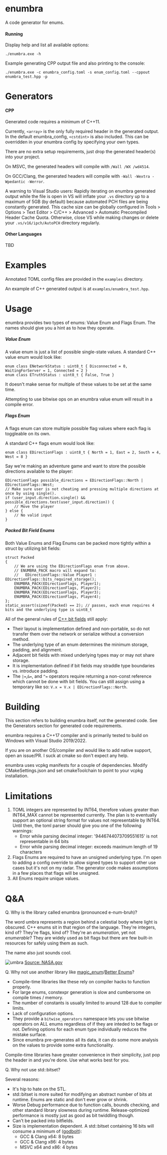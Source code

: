 # enumbra
A code generator for enums.

#### Running
Display help and list all available options:

`./enumbra.exe -h`

Example generating CPP output file and also printing to the console:

`./enumbra.exe -c enumbra_config.toml -s enum_config.toml --cppout enumbra_test.hpp -p`

# Generators

#### CPP
Generated code requires a minimum of C++11. 

Currently, `<array>` is the only fully required header in the generated output.
In the default enumbra_config, `<cstdint>` is also included.
This can be overridden in your enumbra config by specifying your own types.

There are no extra setup requirements, just drop the generated header(s) into your project.

On MSVC, the generated headers will compile with `/Wall /WX /wd4514`.

On GCC/Clang, the generated headers will compile with `-Wall -Wextra -Wpedantic -Werror`.

A warning to Visual Studio users: Rapidly iterating on enumbra generated output while the file is open in VS will inflate your `.vs` directory up to a maximum of 5GB (by default) because automated PCH files are being constantly generated. 
This cache size can be globally configured in Tools > Options > Text Editor > C/C++ > Advanced > Automatic Precompiled Header Cache Quota.
Otherwise, close VS while making changes or delete your `.vs/v16/ipch/AutoPCH` directory regularly.

#### Other Languages
TBD

# Examples
Annotated TOML config files are provided in the `examples` directory.

An example of C++ generated output is at `examples/enumbra_test.hpp`.

# Usage
enumbra provides two types of enums: Value Enum and Flags Enum. The names should give you a hint as to how they operate.

##### Value Enum
A value enum is just a list of possible single-state values.
A standard C++ value enum would look like: 

```
enum class ENetworkStatus : uint8_t { Disconnected = 0, WaitingForServer = 1, Connected = 2 }
enum class ETruthStatus : uint8_t { False, True }
```

It doesn't make sense for multiple of these values to be set at the same time.

Attempting to use bitwise ops on an enumbra value enum will result in a compile error.

##### Flags Enum
A flags enum can store multiple possible flag values where each flag is toggleable on its own. 

A standard C++ flags enum would look like: 

```
enum class EDirectionFlags : uint8_t { North = 1, East = 2, South = 4, West = 8 }
```

Say we're making an adventure game and want to store the possible directions available to the player:
```
EDirectionFlags possible_directions = EDirectionFlags::North | EDirectionFlags::West;
// Make sure user is not cheating and pressing multiple directions at once by using single().
if (user_input.direction.single() && possible_directions.test(user_input.direction)) {
    // Move the player
} else {
    // No valid input
}
```

##### Packed Bit Field Enums
Both Value Enums and Flag Enums can be packed more tightly within a struct by utilizing bit fields:

```
struct Packed
{
    // We are using the EDirectionFlags enum from above.
    // ENUMBRA_PACK macro will expand to:
    //   EDirectionFlags::Value Player1 : EDirectionFlags::bits_required_storage();
    ENUMBRA_PACK(EDirectionFlags, Player1);
    ENUMBRA_PACK(EDirectionFlags, Player2);
    ENUMBRA_PACK(EDirectionFlags, Player3);
    ENUMBRA_PACK(EDirectionFlags, Player4);
};
static_assert(sizeof(Packed) == 2); // passes, each enum requires 4 bits and the underlying type is uint8_t
```

All of the general rules of [C++ bit fields](https://en.cppreference.com/w/cpp/language/bit_field) still apply:
* Their layout is implementation defined and non-portable, so do not transfer them over the network or serialize without a conversion method.
* The underlying type of an enum determines the minimum storage, padding, and alignment.
* Adjacent bit fields with mixed underlying types may or may not share storage.
* It is implementation defined if bit fields may straddle type boundaries vs. introduce padding.
* The `|=`,`&=`, and `^=` operators require returning a non-const reference which cannot be done with bit fields. You can still assign using a temporary like so: `V.x = V.x | EDirectionFlags::North`.

# Building
This section refers to building enumbra itself, not the generated code. See the Generators section for generated code requirements.

enumbra requires a C++17 compiler and is primarily tested to build on Windows with Visual Studio 2019/2022. 

If you are on another OS/compiler and would like to add native support, open an issue/PR. I suck at cmake so don't expect any help.

enumbra uses vcpkg manifests for a couple of dependencies. Modify CMakeSettings.json and set cmakeToolchain to point to your vcpkg installation.

# Limitations
1. TOML integers are represented by INT64, therefore values greater than INT64_MAX cannot be represented currently. The plan is to eventually support an optional string format for values not representable by INT64. Until then, the toml parser should give you one of the following warnings:
	* Error while parsing decimal integer: '9446744073709551615' is not representable in 64 bits
	* Error while parsing decimal integer: exceeds maximum length of 19 characters
2. Flags Enums are required to have an unsigned underlying type. I'm open to adding a config override to allow signed types to support other use cases but it's not on my radar. The generator code makes assumptions in a few places that flags will be unsigned.
3. All Enums require unique values.

# Q&A
Q. Why is the library called enumbra (pronounced e-num-bruh)?

The word umbra represents a region behind a celestial body where light is obscured.
C++ enums sit in that region of the language. They're integers, kind of? 
They're flags, kind of? They're an *enumeration*, yet not *enumerable*? 
They are widely used as bit flags but there are few built-in resources for safely using them as such.

The name also just sounds cool.

![umbra](https://www.nasa.gov/sites/default/files/umbra-penumbra.jpg)
[Source: NASA.gov](https://www.nasa.gov/audience/forstudents/k-4/stories/umbra-and-penumbra)

Q. Why not use another library like [magic_enum](https://github.com/Neargye/magic_enum)/[Better Enums](http://aantron.github.io/better-enums/index.html)?

* Compile-time libraries like these rely on compiler hacks to function properly. 
* For large enums, constexpr generation is slow and cumbersome on compile times / memory.
* The number of constants is usually limited to around 128 due to compiler limits.
* Lack of configuration options.
* They provide a `bitwise_operators` namespace lets you use bitwise operators on ALL enums regardless of if they are inteded to be flags or not.
Defining options for each enum type individually reduces the mistake surface.
* Since enumbra pre-generates all its data, it can do some more analysis on the values to provide some extra functionality.

Compile-time libraries have greater convenience in their simplicity, just pop the header in and you're done. Use what works best for you.

Q. Why not use std::bitset?

Several reasons:
* It's hip to hate on the STL.
* std::bitset is more suited for modifying an abstract number of bits at runtime. Enums are static and don't ever grow or shrink.
* Worse Debug performance due to function calls, bounds checking, and other standard library slowness during runtime. Release-optimized performance is mostly just as good as bit twiddling though.
* Can't be packed into bitfields.
* Size is implementation dependent. A std::bitset containing 16 bits will consume a minimum of ([godbolt](https://godbolt.org/z/v3vxe9oYf)):
    * GCC & Clang x64: 8 bytes
    * GCC & Clang x86: 4 bytes
    * MSVC x64 and x86: 4 bytes

